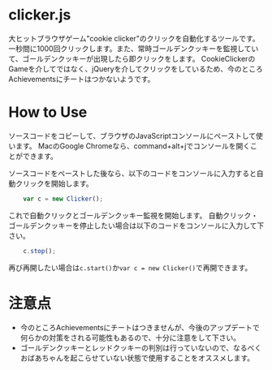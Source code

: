 # clicker.js

大ヒットブラウザゲーム"cookie clicker"のクリックを自動化するツールです。一秒間に1000回クリックします。また、常時ゴールデンクッキーを監視していて、ゴールデンクッキーが出現したら即クリックをします。
CookieClickerのGameを介してではなく、jQueryを介してクリックをしているため、今のところAchievementsにチートはつかないようです。

# How to Use

ソースコードをコピーして、ブラウザのJavaScriptコンソールにペーストして使います。
MacのGoogle Chromeなら、command+alt+jでコンソールを開くことができます。

ソースコードをペーストした後なら、以下のコードをコンソールに入力すると自動クリックを開始します。

```js
    var c = new Clicker();
```
これで自動クリックとゴールデンクッキー監視を開始します。
自動クリック・ゴールデンクッキーを停止したい場合は以下のコードをコンソールに入力して下さい。

```js
    c.stop();
```
再び再開したい場合は`c.start()`か`var c = new Clicker()`で再開できます。

# 注意点
 - 今のところAchievementsにチートはつきませんが、今後のアップデートで何らかの対策をされる可能性もあるので、十分に注意をして下さい。
 - ゴールデンクッキーとレッドクッキーの判別は行っていないので、なるべくおばあちゃんを起こらせていない状態で使用することをオススメします。

